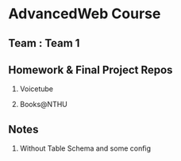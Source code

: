 # AdvancedWeb Course

## Team : Team 1

## Homework & Final Project Repos

1. Voicetube

2. Books@NTHU  

## Notes

1. Without Table Schema and some config
